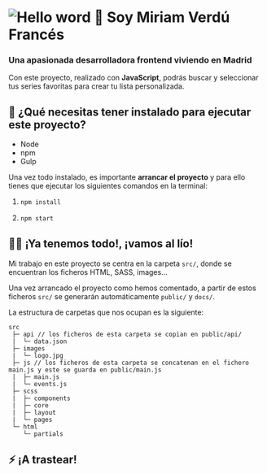# ![Hello word](./public/assets/images/hello-world.jpg) 👋 Soy Miriam Verdú Francés

### Una apasionada desarrolladora frontend viviendo en Madrid

Con este proyecto, realizado con **JavaScript**, podrás buscar y seleccionar tus series favoritas para crear tu lista personalizada.

## 📄 ¿Qué necesitas tener instalado para ejecutar este proyecto?

- Node
- npm
- Gulp

Una vez todo instalado, es importante **arrancar el proyecto** y para ello tienes que ejecutar los siguientes comandos en la terminal:

1. ```bash
   npm install
   ```
2. ```bash
   npm start
   ```

## 👨‍💻 ¡Ya tenemos todo!, ¡vamos al lío!

Mi trabajo en este proyecto se centra en la carpeta `src/`, donde se encuentran los ficheros HTML, SASS, images...

Una vez arrancado el proyecto como hemos comentado, a partir de estos ficheros `src/` se generarán automáticamente `public/` y `docs/`.

La estructura de carpetas que nos ocupan es la siguiente:

```
src
 ├─ api // los ficheros de esta carpeta se copian en public/api/
 |  └─ data.json
 ├─ images
 |  └─ logo.jpg
 ├─ js // los ficheros de esta carpeta se concatenan en el fichero main.js y este se guarda en public/main.js
 |  ├─ main.js
 |  └─ events.js
 ├─ scss
 |  ├─ components
 |  ├─ core
 |  ├─ layout
 |  └─ pages
 └─ html
    └─ partials
```

## ⚡ ¡A trastear!
